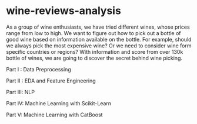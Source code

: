 # wine-reviews-analysis
As a group of wine enthusiasts, we have tried different wines, whose prices range from low to high. We want to figure out how to pick out a bottle of good wine based on information available on the bottle. For example, should we always pick the most expensive wine? Or we need to consider wine form specific countries or regions? With information and score from over 130k bottle of wines, we are going to discover the secret behind wine picking.


Part I : Data Preprocessing

Part II : EDA and Feature Engineering

Part III: NLP

Part IV: Machine Learning with Scikit-Learn

Part V: Machine Learning with CatBoost
